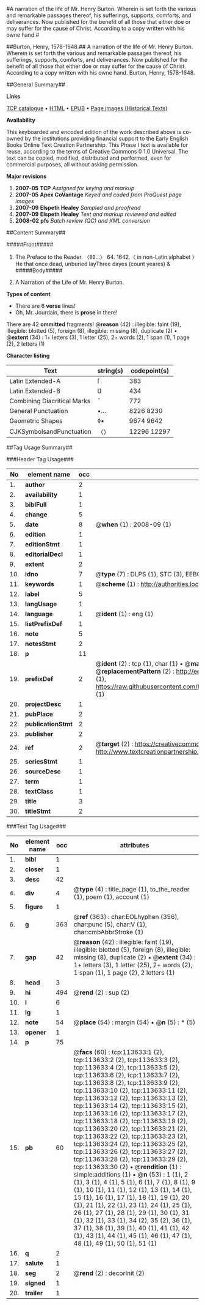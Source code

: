 #A narration of the life of Mr. Henry Burton. Wherein is set forth the various and remarkable passages thereof, his sufferings, supports, comforts, and deliverances. Now published for the benefit of all those that either doe or may suffer for the cause of Christ. According to a copy written with his owne hand.#

##Burton, Henry, 1578-1648.##
A narration of the life of Mr. Henry Burton. Wherein is set forth the various and remarkable passages thereof, his sufferings, supports, comforts, and deliverances. Now published for the benefit of all those that either doe or may suffer for the cause of Christ. According to a copy written with his owne hand.
Burton, Henry, 1578-1648.

##General Summary##

**Links**

[TCP catalogue](http://www.ota.ox.ac.uk/tcp/)  • 
[HTML](http://tei.it.ox.ac.uk/tcp/Texts-HTML/free/A78/A78025.html)  • 
[EPUB](http://tei.it.ox.ac.uk/tcp/Texts-EPUB/free/A78/A78025.epub) • 
[Page images (Historical Texts)](https://data.historicaltexts.jisc.ac.uk/view?pubId=eebo-99861496e&pageId=eebo-99861496e-113633-1)

**Availability**

This keyboarded and encoded edition of the
	       work described above is co-owned by the institutions
	       providing financial support to the Early English Books
	       Online Text Creation Partnership. This Phase I text is
	       available for reuse, according to the terms of Creative
	       Commons 0 1.0 Universal. The text can be copied,
	       modified, distributed and performed, even for
	       commercial purposes, all without asking permission.

**Major revisions**

1. __2007-05__ __TCP__ *Assigned for keying and markup*
1. __2007-05__ __Apex CoVantage__ *Keyed and coded from ProQuest page images*
1. __2007-09__ __Elspeth Healey__ *Sampled and proofread*
1. __2007-09__ __Elspeth Healey__ *Text and markup reviewed and edited*
1. __2008-02__ __pfs__ *Batch review (QC) and XML conversion*

##Content Summary##

#####Front#####

1. The Preface to the Reader.
〈◊◊…〉 64. 1642.〈 in non-Latin alphabet 〉He that once dead, unburied layThree dayes (count yeares) & 
#####Body#####

1. A Narration of the Life of Mr. Henry Burton.

**Types of content**

  * There are 6 **verse** lines!
  * Oh, Mr. Jourdain, there is **prose** in there!

There are 42 **ommitted** fragments! 
 @__reason__ (42) : illegible: faint (19), illegible: blotted (5), foreign (8), illegible: missing (8), duplicate (2)  •  @__extent__ (34) : 1+ letters (3), 1 letter (25), 2+ words (2), 1 span (1), 1 page (2), 2 letters (1)

**Character listing**


|Text|string(s)|codepoint(s)|
|---|---|---|
|Latin Extended-A|ſ|383|
|Latin Extended-B|Ʋ|434|
|Combining             Diacritical Marks|̄|772|
|General Punctuation|•…|8226 8230|
|Geometric Shapes|◊▪|9674 9642|
|CJKSymbolsandPunctuation|〈〉|12296 12297|

##Tag Usage Summary##

###Header Tag Usage###

|No|element name|occ|attributes|
|---|---|---|---|
|1.|__author__|2||
|2.|__availability__|1||
|3.|__biblFull__|1||
|4.|__change__|5||
|5.|__date__|8| @__when__ (1) : 2008-09 (1)|
|6.|__edition__|1||
|7.|__editionStmt__|1||
|8.|__editorialDecl__|1||
|9.|__extent__|2||
|10.|__idno__|7| @__type__ (7) : DLPS (1), STC (3), EEBO-CITATION (1), PROQUEST (1), VID (1)|
|11.|__keywords__|1| @__scheme__ (1) : http://authorities.loc.gov/ (1)|
|12.|__label__|5||
|13.|__langUsage__|1||
|14.|__language__|1| @__ident__ (1) : eng (1)|
|15.|__listPrefixDef__|1||
|16.|__note__|5||
|17.|__notesStmt__|2||
|18.|__p__|11||
|19.|__prefixDef__|2| @__ident__ (2) : tcp (1), char (1)  •  @__matchPattern__ (2) : ([0-9\-]+):([0-9IVX]+) (1), (.+) (1)  •  @__replacementPattern__ (2) : http://eebo.chadwyck.com/downloadtiff?vid=$1&page=$2 (1), https://raw.githubusercontent.com/textcreationpartnership/Texts/master/tcpchars.xml#$1 (1)|
|20.|__projectDesc__|1||
|21.|__pubPlace__|2||
|22.|__publicationStmt__|2||
|23.|__publisher__|2||
|24.|__ref__|2| @__target__ (2) : https://creativecommons.org/publicdomain/zero/1.0/ (1), http://www.textcreationpartnership.org/docs/. (1)|
|25.|__seriesStmt__|1||
|26.|__sourceDesc__|1||
|27.|__term__|1||
|28.|__textClass__|1||
|29.|__title__|3||
|30.|__titleStmt__|2||


###Text Tag Usage###

|No|element name|occ|attributes|
|---|---|---|---|
|1.|__bibl__|1||
|2.|__closer__|1||
|3.|__desc__|42||
|4.|__div__|4| @__type__ (4) : title_page (1), to_the_reader (1), poem (1), account (1)|
|5.|__figure__|1||
|6.|__g__|363| @__ref__ (363) : char:EOLhyphen (356), char:punc (5), char:V (1), char:cmbAbbrStroke (1)|
|7.|__gap__|42| @__reason__ (42) : illegible: faint (19), illegible: blotted (5), foreign (8), illegible: missing (8), duplicate (2)  •  @__extent__ (34) : 1+ letters (3), 1 letter (25), 2+ words (2), 1 span (1), 1 page (2), 2 letters (1)|
|8.|__head__|3||
|9.|__hi__|494| @__rend__ (2) : sup (2)|
|10.|__l__|6||
|11.|__lg__|1||
|12.|__note__|54| @__place__ (54) : margin (54)  •  @__n__ (5) : * (5)|
|13.|__opener__|1||
|14.|__p__|75||
|15.|__pb__|60| @__facs__ (60) : tcp:113633:1 (2), tcp:113633:2 (2), tcp:113633:3 (2), tcp:113633:4 (2), tcp:113633:5 (2), tcp:113633:6 (2), tcp:113633:7 (2), tcp:113633:8 (2), tcp:113633:9 (2), tcp:113633:10 (2), tcp:113633:11 (2), tcp:113633:12 (2), tcp:113633:13 (2), tcp:113633:14 (2), tcp:113633:15 (2), tcp:113633:16 (2), tcp:113633:17 (2), tcp:113633:18 (2), tcp:113633:19 (2), tcp:113633:20 (2), tcp:113633:21 (2), tcp:113633:22 (2), tcp:113633:23 (2), tcp:113633:24 (2), tcp:113633:25 (2), tcp:113633:26 (2), tcp:113633:27 (2), tcp:113633:28 (2), tcp:113633:29 (2), tcp:113633:30 (2)  •  @__rendition__ (1) : simple:additions (1)  •  @__n__ (53) : 1 (1), 2 (1), 3 (1), 4 (1), 5 (1), 6 (1), 7 (1), 8 (1), 9 (1), 10 (1), 11 (1), 12 (1), 13 (1), 14 (1), 15 (1), 16 (1), 17 (1), 18 (1), 19 (1), 20 (1), 21 (1), 22 (1), 23 (1), 24 (1), 25 (1), 26 (1), 27 (1), 28 (1), 29 (1), 30 (1), 31 (1), 32 (1), 33 (1), 34 (2), 35 (2), 36 (1), 37 (1), 38 (1), 39 (1), 40 (1), 41 (1), 42 (1), 43 (1), 44 (1), 45 (1), 46 (1), 47 (1), 48 (1), 49 (1), 50 (1), 51 (1)|
|16.|__q__|2||
|17.|__salute__|1||
|18.|__seg__|2| @__rend__ (2) : decorInit (2)|
|19.|__signed__|1||
|20.|__trailer__|1||
